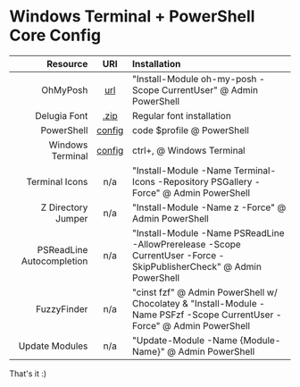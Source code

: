 # Windows Terminal + PowerShell Core Config

|Resource|URI|Installation|
-:|:-:|:-
|OhMyPosh|[url](https://ohmyposh.dev/docs/windows)|"Install-Module oh-my-posh -Scope CurrentUser" @ Admin PowerShell
|Delugia Font|[.zip](https://github.com/adam7/delugia-code/releases/download/v2111.01/delugia-complete.zip)|Regular font installation
|PowerShell|[config](https://github.com/mezdelex/WindowsTerminalPowershellCoreConfig/blob/main/Microsoft.PowerShell_profile.ps1)|code $profile @ PowerShell
|Windows Terminal|[config](https://github.com/mezdelex/WindowsTerminalPowershellCoreConfig/blob/main/settings.json)|ctrl+, @ Windows Terminal
|Terminal Icons|n/a|"Install-Module -Name Terminal-Icons -Repository PSGallery -Force" @ Admin PowerShell
|Z Directory Jumper|n/a|"Install-Module -Name z -Force" @ Admin PowerShell
|PSReadLine Autocompletion|n/a|"Install-Module -Name PSReadLine -AllowPrerelease -Scope CurrentUser -Force -SkipPublisherCheck" @ Admin PowerShell
|FuzzyFinder|n/a|"cinst fzf" @ Admin PowerShell w/ Chocolatey & "Install-Module -Name PSFzf -Scope CurrentUser -Force" @ Admin PowerShell
|Update Modules|n/a|"Update-Module -Name {Module-Name}" @ Admin PowerShell

That's it :)
